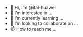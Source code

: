 - 👋 Hi, I’m @itai-huawei
- 👀 I’m interested in ...
- 🌱 I’m currently learning ...
- 💞️ I’m looking to collaborate on ...
- 📫 How to reach me ...

<!---
itai-huawei/itai-huawei is a ✨ special ✨ repository because its `README.md` (this file) appears on your GitHub profile.
You can click the Preview link to take a look at your changes.
--->

